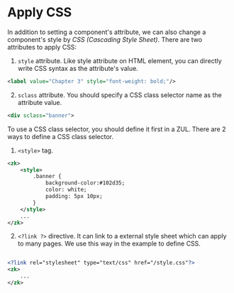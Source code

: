 # Apply CSS

In addition to setting a component's attribute, we can also change a
component's style by *CSS (Cascading Style Sheet)*. There are two
attributes to apply CSS:

1. `style` attribute. Like style attribute on HTML element, you can
directly write CSS syntax as the attribute's value.
```xml
<label value="Chapter 3" style="font-weight: bold;"/>
```
2. `sclass` attribute. You should specify a CSS class selector name as
the attribute value.
```xml
<div sclass="banner">
```

To use a CSS class selector, you should define it first in a ZUL. There
are 2 ways to define a CSS class selector.
1. `<style>` tag.
```xml
<zk>
    <style>
        .banner {
            background-color:#102d35;
            color: white;
            padding: 5px 10px;
        }
    </style>
    ...
</zk>
```
2. `<?link ?>` directive. It can link to a external style sheet which
can apply to many pages. We use this way in the example to define CSS.

```xml

<?link rel="stylesheet" type="text/css" href="/style.css"?>
<zk>
    ...
</zk>
```
